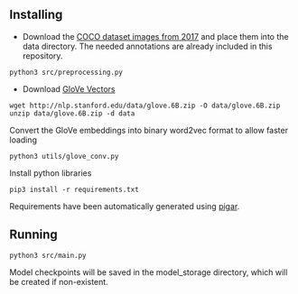## Installing

* Download the [COCO dataset images from 2017](http://cocodataset.org/#download) and place them into the data directory. The needed annotations are already included in this repository.

```
python3 src/preprocessing.py
```
* Download [GloVe Vectors](http://nlp.stanford.edu/data/glove.6B.zip)

```
wget http://nlp.stanford.edu/data/glove.6B.zip -O data/glove.6B.zip
unzip data/glove.6B.zip -d data
```

Convert the GloVe embeddings into binary word2vec format to allow faster loading
```
python3 utils/glove_conv.py
```

Install python libraries

```
pip3 install -r requirements.txt
```

Requirements have been automatically generated using [pigar](https://github.com/damnever/pigar).

## Running

```
python3 src/main.py
```

Model checkpoints will be saved in the model_storage directory,
which will be created if non-existent.